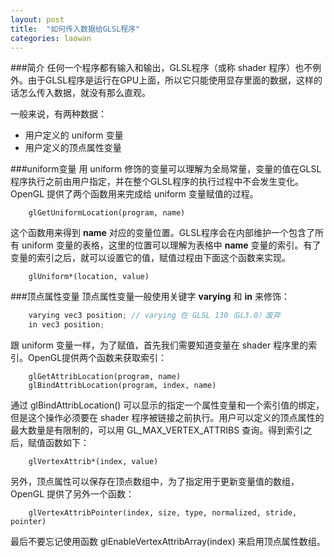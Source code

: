 ```yaml
---
layout: post
title:  "如何传入数据给GLSL程序"
categories: laowan
---
```


###简介
任何一个程序都有输入和输出，GLSL程序（或称 shader 程序）也不例外。由于GLSL程序是运行在GPU上面，所以它只能使用显存里面的数据，这样的话怎么传入数据，就没有那么直观。

一般来说，有两种数据：
- 用户定义的 uniform 变量
- 用户定义的顶点属性变量

###uniform变量
用 uniform 修饰的变量可以理解为全局常量，变量的值在GLSL程序执行之前由用户指定，并在整个GLSL程序的执行过程中不会发生变化。OpenGL 提供了两个函数用来完成给 uniform 变量赋值的过程。

```
    glGetUniformLocation(program, name)
```

这个函数用来得到 **name** 对应的变量位置。GLSL程序会在内部维护一个包含了所有 uniform 变量的表格，这里的位置可以理解为表格中 **name** 变量的索引。有了变量的索引之后，就可以设置它的值，赋值过程由下面这个函数来实现。

```
    glUniform*(location, value)
```

###顶点属性变量
顶点属性变量一般使用关键字 **varying** 和 **in** 来修饰：

```cpp
    varying vec3 position; // varying 在 GLSL 130（GL3.0）废弃
    in vec3 position;
```

跟 uniform 变量一样，为了赋值，首先我们需要知道变量在 shader 程序里的索引。OpenGL提供两个函数来获取索引：

```
    glGetAttribLocation(program, name)  
    glBindAttribLocation(program, index, name)
```

通过 glBindAttribLocation() 可以显示的指定一个属性变量和一个索引值的绑定，但是这个操作必须要在 shader 程序被链接之前执行。用户可以定义的顶点属性的最大数量是有限制的，可以用 GL_MAX_VERTEX_ATTRIBS 查询。得到索引之后，赋值函数如下：

```
    glVertexAttrib*(index, value)
```

另外，顶点属性可以保存在顶点数组中，为了指定用于更新变量值的数组，OpenGL 提供了另外一个函数：

```
    glVertexAttribPointer(index, size, type, normalized, stride, pointer)
```

最后不要忘记使用函数 glEnableVertexAttribArray(index) 来启用顶点属性数组。

